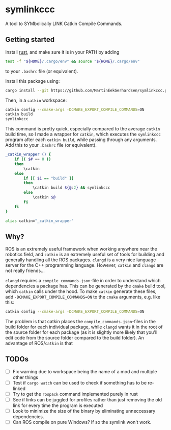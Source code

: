 # symlinkccc

A tool to SYMbolically LINK Catkin Compile Commands. 

## Getting started

Install [rust](https://www.rust-lang.org/tools/install), and make sure it is in your PATH by adding 

```bash
test -f "${HOME}/.cargo/env" && source "${HOME}/.cargo/env" 
```

to your `.bashrc` file (or equivalent). 

Install this package using: 

```bash
cargo install --git https://github.com/MartinEekGerhardsen/symlinkccc.git
```

Then, in a `catkin` workspace: 

```bash
catkin config --cmake-args -DCMAKE_EXPORT_COMPILE_COMMANDS=ON
catkin build 
symlinkccc
```

This command is pretty quick, especially compared to the average `catkin` build time, so I made a wrapper for `catkin`, which executes the `symlinkccc` program after each `catkin build`, while passing through any arguments. Add this to your `.bashrc` file (or equivalent). 

```bash
_catkin_wrapper () {
    if (( $# == 0 ))
    then
        \catkin 
    else
        if [[ $1 == "build" ]]
        then 
            \catkin build ${@:2} && symlinkccc
        else 
            \catkin $@
        fi
    fi
}

alias catkin="_catkin_wrapper"
```

## Why? 

ROS is an extremely useful framework when working anywhere near the robotics field, and `catkin` is an extremely useful set of tools for building and generally handling all the ROS packages. `clangd` is a very nice language server for the C++ programming language. However, `catkin` and `clangd` are not really friends...

`clangd` requires a `compile_commands.json`-file in order to understand which dependencies a package has. This can be generated by the `cmake` build tool, which `catkin` calls under the hood. To make `catkin` generate these files, add `-DCMAKE_EXPORT_COMPILE_COMMANDS=ON` to the `cmake` arguments, e.g. like this: 

```bash
catkin config --cmake-args -DCMAKE_EXPORT_COMPILE_COMMANDS=ON
```

The problem is that catkin places the `compile_commands.json`-files in the build folder for each individual package, while `clangd` wants it in the root of the source folder for each package (as it is slightly more likely that you'll edit code from the source folder compared to the build folder). An advantage of ROS/`catkin` is that 

## TODOs

 - [ ] Fix warning due to workspace being the name of a mod and multiple other things
 - [ ] Test if `cargo watch` can be used to check if something has to be re-linked
 - [ ] Try to get the `rospack` command implemented purely in rust
 - [ ] See if links can be juggled for profiles rather than just removing the old link for every time the program is executed
 - [ ] Look to minimize the size of the binary by eliminating unneccessary dependencies. 
 - [ ] Can ROS compile on pure Windows? If so the symlink won't work.